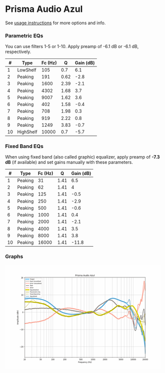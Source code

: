 # Prisma Audio Azul
See [usage instructions](https://github.com/jaakkopasanen/AutoEq#usage) for more options and info.

### Parametric EQs
You can use filters 1-5 or 1-10. Apply preamp of -6.1 dB or -6.1 dB, respectively.

|   # | Type      |   Fc (Hz) |    Q |   Gain (dB) |
|-----|-----------|-----------|------|-------------|
|   1 | LowShelf  |       105 | 0.7  |         6.1 |
|   2 | Peaking   |       191 | 0.62 |        -2.8 |
|   3 | Peaking   |      1600 | 2.39 |        -2.1 |
|   4 | Peaking   |      4302 | 1.68 |         3.7 |
|   5 | Peaking   |      9007 | 1.62 |         3.6 |
|   6 | Peaking   |       402 | 1.58 |        -0.4 |
|   7 | Peaking   |       708 | 1.98 |         0.3 |
|   8 | Peaking   |       919 | 2.22 |         0.8 |
|   9 | Peaking   |      1249 | 3.83 |        -0.7 |
|  10 | HighShelf |     10000 | 0.7  |        -5.7 |

### Fixed Band EQs
When using fixed band (also called graphic) equalizer, apply preamp of **-7.3 dB** (if available) and set gains manually with these parameters.

|   # | Type    |   Fc (Hz) |    Q |   Gain (dB) |
|-----|---------|-----------|------|-------------|
|   1 | Peaking |        31 | 1.41 |         6.5 |
|   2 | Peaking |        62 | 1.41 |         4   |
|   3 | Peaking |       125 | 1.41 |        -0.5 |
|   4 | Peaking |       250 | 1.41 |        -2.9 |
|   5 | Peaking |       500 | 1.41 |        -0.6 |
|   6 | Peaking |      1000 | 1.41 |         0.4 |
|   7 | Peaking |      2000 | 1.41 |        -2.1 |
|   8 | Peaking |      4000 | 1.41 |         3.5 |
|   9 | Peaking |      8000 | 1.41 |         3.8 |
|  10 | Peaking |     16000 | 1.41 |       -11.8 |

### Graphs
![](./Prisma%20Audio%20Azul.png)
